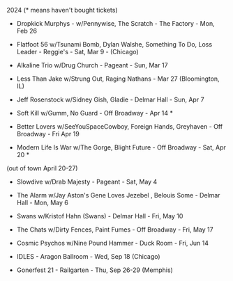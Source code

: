 2024 (* means haven't bought tickets)

* Dropkick Murphys - w/Pennywise, The Scratch - The Factory - Mon, Feb 26

* Flatfoot 56 w/Tsunami Bomb, Dylan Walshe, Something To Do, Loss Leader - Reggie's - Sat, Mar 9 - (Chicago)
* Alkaline Trio w/Drug Church - Pageant - Sun, Mar 17
* Less Than Jake w/Strung Out, Raging Nathans - Mar 27 (Bloomington, IL)  

* Jeff Rosenstock w/Sidney Gish, Gladie - Delmar Hall - Sun, Apr 7
* Soft Kill w/Gumm, No Guard - Off Broadway - Apr 14 * 
* Better Lovers w/SeeYouSpaceCowboy, Foreign Hands, Greyhaven - Off Broadway - Fri Apr 19
* Modern Life Is War w/The Gorge, Blight Future - Off Broadway - Sat, Apr 20 *

(out of town April 20-27)

* Slowdive w/Drab Majesty - Pageant - Sat, May 4
* The Alarm w/Jay Aston's Gene Loves Jezebel , Belouis Some - Delmar Hall - Mon, May 6
* Swans w/Kristof Hahn (Swans) - Delmar Hall - Fri, May 10
* The Chats w/Dirty Fences, Paint Fumes - Off Broadway - Fri, May 17

* Cosmic Psychos w/Nine Pound Hammer - Duck Room - Fri, Jun 14

* IDLES - Aragon Ballroom - Wed, Sep 18 (Chicago)

* Gonerfest 21 - Railgarten - Thu, Sep 26-29 (Memphis)
